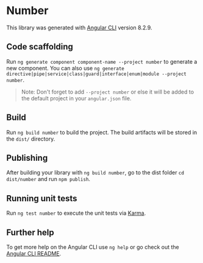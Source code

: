 # Number

This library was generated with [Angular CLI](https://github.com/angular/angular-cli) version 8.2.9.

## Code scaffolding

Run `ng generate component component-name --project number` to generate a new component. You can also use `ng generate directive|pipe|service|class|guard|interface|enum|module --project number`.
> Note: Don't forget to add `--project number` or else it will be added to the default project in your `angular.json` file. 

## Build

Run `ng build number` to build the project. The build artifacts will be stored in the `dist/` directory.

## Publishing

After building your library with `ng build number`, go to the dist folder `cd dist/number` and run `npm publish`.

## Running unit tests

Run `ng test number` to execute the unit tests via [Karma](https://karma-runner.github.io).

## Further help

To get more help on the Angular CLI use `ng help` or go check out the [Angular CLI README](https://github.com/angular/angular-cli/blob/master/README.md).
